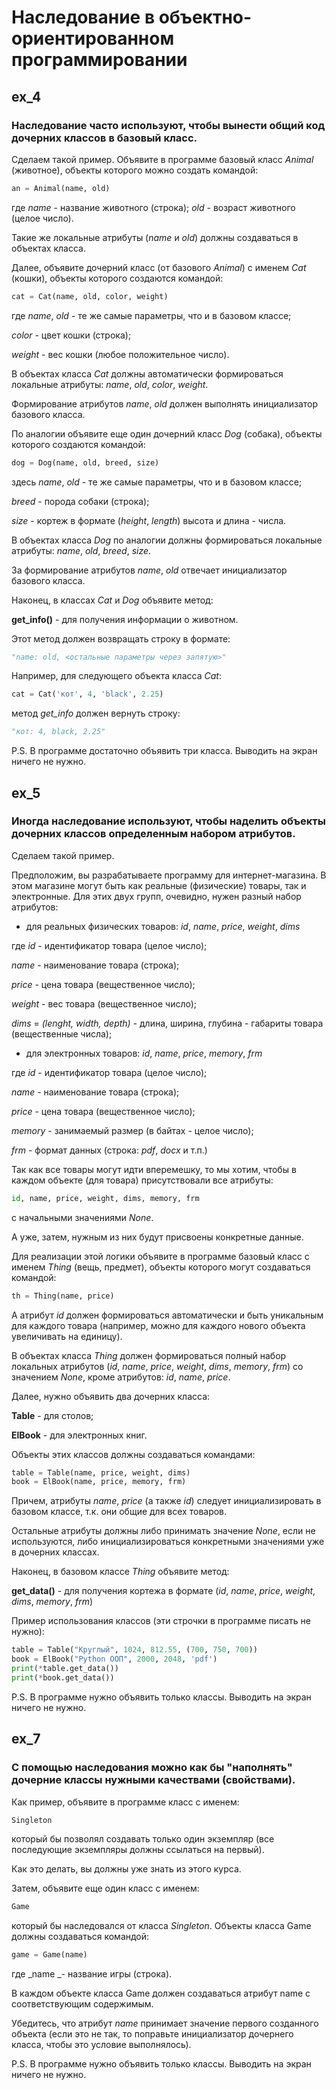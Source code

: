 # Наследование в объектно-ориентированном программировании
## ex_4
### Наследование часто используют, чтобы вынести общий код дочерних классов в базовый класс.

Сделаем такой пример. Объявите в программе базовый класс _Animal_ (животное), объекты которого можно создать командой:

```python
an = Animal(name, old)
```

где _name_ - название животного (строка); 
_old_ - возраст животного (целое число). 

Такие же локальные атрибуты (_name_ и _old_) должны создаваться в объектах класса.

Далее, объявите дочерний класс (от базового _Animal_) с именем _Cat_ (кошки), объекты которого создаются командой:

```python
cat = Cat(name, old, color, weight)
```

где _name_, _old_ - те же самые параметры, что и в базовом классе; 

_color_ - цвет кошки (строка); 

_weight_ - вес кошки (любое положительное число).

В объектах класса _Cat_ должны автоматически формироваться локальные атрибуты: _name_, _old_, _color_, _weight_. 

Формирование атрибутов _name_, _old_ должен выполнять инициализатор базового класса. 

По аналогии объявите еще один дочерний класс _Dog_ (собака), объекты которого создаются командой:

```python
dog = Dog(name, old, breed, size)
```

здесь _name_, _old_ - те же самые параметры, что и в базовом классе;

_breed_ - порода собаки (строка);

_size_ - кортеж в формате (_height_, _length_) высота и длина - числа.

В объектах класса _Dog_ по аналогии должны формироваться локальные атрибуты: _name_, _old_, _breed_, _size_.

За формирование атрибутов _name_, _old_ отвечает инициализатор базового класса.

Наконец, в классах _Cat_ и _Dog_ объявите метод:

**get_info()** - для получения информации о животном.

Этот метод должен возвращать строку в формате:

```python
"name: old, <остальные параметры через запятую>"
```

Например, для следующего объекта класса _Cat_:

```python
cat = Cat('кот', 4, 'black', 2.25)
```

метод _get_info_ должен вернуть строку:

```python
"кот: 4, black, 2.25"
```

P.S. В программе достаточно объявить три класса. Выводить на экран ничего не нужно.

## ex_5
### Иногда наследование используют, чтобы наделить объекты дочерних классов определенным набором атрибутов. 

Сделаем такой пример.

Предположим, вы разрабатываете программу для интернет-магазина.
В этом магазине могут быть как реальные (физические) товары, так и электронные.
Для этих двух групп, очевидно, нужен разный набор атрибутов:

- для реальных физических товаров: _id_, _name_, _price_, _weight_, _dims_

где _id_ - идентификатор товара (целое число);

_name_ - наименование товара (строка);

_price_ - цена товара (вещественное число); 

_weight_ - вес товара (вещественное число); 

_dims_ = _(lenght, width, depth)_ - длина, ширина, глубина - габариты товара (вещественные числа);

- для электронных товаров: _id_, _name_, _price_, _memory_, _frm_

где _id_ - идентификатор товара (целое число); 

_name_ - наименование товара (строка); 

_price_ - цена товара (вещественное число); 

_memory_ - занимаемый размер (в байтах - целое число); 

_frm_ - формат данных (строка: _pdf_, _docx_ и т.п.)

Так как все товары могут идти вперемешку, то мы хотим, чтобы в каждом объекте (для товара) присутствовали все атрибуты:

```python
id, name, price, weight, dims, memory, frm
```

с начальными значениями _None_. 

А уже, затем, нужным из них будут присвоены конкретные данные.

Для реализации этой логики объявите в программе базовый класс с именем _Thing_ (вещь, предмет), объекты которого могут создаваться командой:

```python
th = Thing(name, price)
```

А атрибут _id_ должен формироваться автоматически и быть уникальным для каждого товара (например, можно для каждого нового объекта увеличивать на единицу).

В объектах класса _Thing_ должен формироваться полный набор локальных атрибутов (_id_, _name_, _price_, _weight_, _dims_, _memory_, _frm_) со значением _None_, кроме атрибутов: _id_, _name_, _price_.

Далее, нужно объявить два дочерних класса:

**Table** - для столов;

**ElBook** - для электронных книг.

Объекты этих классов должны создаваться командами:

```python
table = Table(name, price, weight, dims)
book = ElBook(name, price, memory, frm)
```


Причем, атрибуты _name_, _price_ (а также _id_) следует инициализировать в базовом классе, т.к. они общие для всех товаров. 

Остальные атрибуты должны либо принимать значение _None_, если не используются, либо инициализироваться конкретными значениями уже в дочерних классах.

Наконец, в базовом классе _Thing_ объявите метод:

**get_data()** - для получения кортежа в формате (_id_, _name_, _price_, _weight_, _dims_, _memory_, _frm_)

Пример использования классов (эти строчки в программе писать не нужно):

```python
table = Table("Круглый", 1024, 812.55, (700, 750, 700))
book = ElBook("Python ООП", 2000, 2048, 'pdf')
print(*table.get_data())
print(*book.get_data())
```

P.S. В программе нужно объявить только классы. Выводить на экран ничего не нужно.



## ex_7
### С помощью наследования можно как бы "наполнять" дочерние классы нужными качествами (свойствами).

Как пример, объявите в программе класс с именем:

```python
Singleton
```

который бы позволял создавать только один экземпляр (все последующие экземпляры должны ссылаться на первый).

Как это делать, вы должны уже знать из этого курса.

Затем, объявите еще один класс с именем:

```python
Game
```

который бы наследовался от класса _Singleton_. Объекты класса Game должны создаваться командой:

```python
game = Game(name)
```

где _name _- название игры (строка).

В каждом объекте класса Game должен создаваться атрибут name с соответствующим содержимым.

Убедитесь, что атрибут _name_ принимает значение первого созданного объекта (если это не так, то поправьте инициализатор дочернего класса, чтобы это условие выполнялось).

P.S. В программе нужно объявить только классы. Выводить на экран ничего не нужно.
